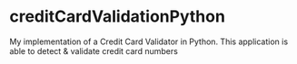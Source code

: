 # creditCardValidationPython
My implementation of a Credit Card Validator in Python. This application is able to detect &amp; validate credit card numbers
